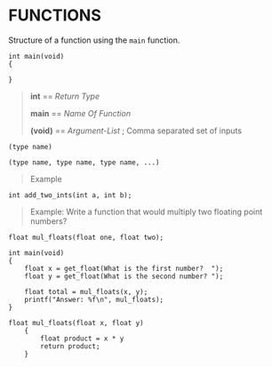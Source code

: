 # FUNCTIONS

Structure of a function using the `main` function.
>

```
int main(void)
{

}
```

>**int** == *Return Type*
>
>**main** == *Name Of Function*
>
>**(void)** == *Argument-List* ; Comma separated set of inputs

    (type name)

    (type name, type name, type name, ...)

>Example

    int add_two_ints(int a, int b);

>Example: Write a function that would multiply two floating point numbers?

    float mul_floats(float one, float two);

    int main(void)
    {
        float x = get_float(What is the first number?  ");
        float y = get_float(What is the second number? ");

        float total = mul_floats(x, y);
        printf("Answer: %f\n", mul_floats);
    }

    float mul_floats(float x, float y)
        {
            float product = x * y
            return product;
        }








